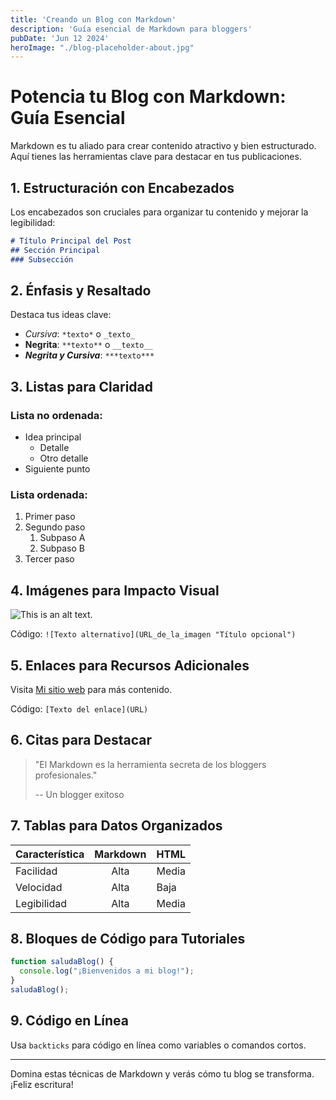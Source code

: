 ```yaml
---
title: 'Creando un Blog con Markdown'
description: 'Guía esencial de Markdown para bloggers'
pubDate: 'Jun 12 2024'
heroImage: "./blog-placeholder-about.jpg"
---
```


# Potencia tu Blog con Markdown: Guía Esencial

Markdown es tu aliado para crear contenido atractivo y bien estructurado. Aquí tienes las herramientas clave para destacar en tus publicaciones.

## 1. Estructuración con Encabezados

Los encabezados son cruciales para organizar tu contenido y mejorar la legibilidad:

```markdown
# Título Principal del Post
## Sección Principal
### Subsección
```

## 2. Énfasis y Resaltado

Destaca tus ideas clave:

- *Cursiva*: `*texto*` o `_texto_`
- **Negrita**: `**texto**` o `__texto__`
- ***Negrita y Cursiva***: `***texto***`

## 3. Listas para Claridad

### Lista no ordenada:
- Idea principal
  - Detalle
  - Otro detalle
- Siguiente punto

### Lista ordenada:
1. Primer paso
2. Segundo paso
   1. Subpaso A
   2. Subpaso B
3. Tercer paso

## 4. Imágenes para Impacto Visual

![This is an alt text.](/blog-placeholder-about.jpg "This is a sample image.")

Código: `![Texto alternativo](URL_de_la_imagen "Título opcional")`

## 5. Enlaces para Recursos Adicionales

Visita [Mi sitio web](https://fmarcos.dev) para más contenido.

Código: `[Texto del enlace](URL)`

## 6. Citas para Destacar

> "El Markdown es la herramienta secreta de los bloggers profesionales."
> 
> -- Un blogger exitoso

## 7. Tablas para Datos Organizados

| Característica | Markdown | HTML  |
| -------------- | :------: | ----- |
| Facilidad      |   Alta   | Media |
| Velocidad      |   Alta   | Baja  |
| Legibilidad    |   Alta   | Media |

## 8. Bloques de Código para Tutoriales

```javascript
function saludaBlog() {
  console.log("¡Bienvenidos a mi blog!");
}
saludaBlog();
```

## 9. Código en Línea

Usa `backticks` para código en línea como variables o comandos cortos.

---

Domina estas técnicas de Markdown y verás cómo tu blog se transforma. ¡Feliz escritura!


